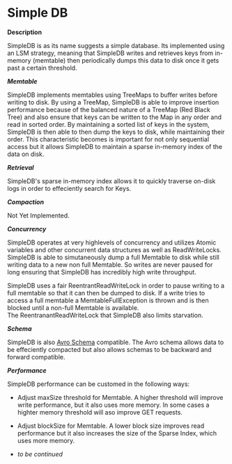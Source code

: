# Simple DB #


**Description**

SimpleDB is as its name suggests a simple database.  Its implemented using an
LSM strategy, meaning that SimpleDB writes and retrieves keys from in-memory (memtable)
then periodically dumps this data to disk once it gets past a certain threshold.

***Memtable***

SimpleDB implements memtables using TreeMaps to buffer writes before writing to disk.  By using a TreeMap,
SimpleDB is able to improve insertion performance because of the balanced nature of a TreeMap (Red Black Tree)
and also ensure that keys can be written to the Map in any order and read in sorted
order.  By maintaining a sorted list of keys in the system, SimpleDB is then able to then dump the keys to disk,
while maintaining their order.  This characteristic becomes is important for not only 
sequential access but it allows SimpleDB to maintain a sparse in-memory
index of the data on disk.

***Retrieval***

SimpleDB's sparse in-memory index allows it to quickly traverse on-disk logs in order to effeciently
search for Keys.

***Compaction***

Not Yet Implemented.

***Concurrency***

SimpleDB operates at very highlevels of concurrency and utilizes Atomic variables and other
concurrent data structures as well as ReadWriteLocks.  SimpleDB is able to simutaneously dump
a full Memtable to disk while still writing data to a new non full Memtable.  So writes
are never paused for long ensuring that SimpleDB has incredibly high write throughput.

SimpleDB uses a fair ReentrantReadWriteLock in order to pause writing to a full memtable
so that it can then be dumped to disk.  If a write tries to access a full memtable
a MemtableFullException is thrown and is then blocked until a non-full Memtable is available.  
The ReentranantReadWriteLock that SimpleDB also limits starvation.

***Schema***

SimpleDB is also [Avro Schema](https://avro.apache.org/docs/1.8.1/index.html) compatible.  The Avro schema allows data to be effeciently compacted
but also allows schemas to be backward and forward compatible.


***Performance***

SimpleDB performance can be customed in the following ways:

* Adjust maxSize threshold for Memtable.  A higher threshold will improve write performance,
but it also uses more memory.  In some cases a highter memory threshold will aso improve GET requests.

* Adjust blockSize for Memtable.  A lower block size improves read performance but it also increases
the size of the Sparse Index, which uses more memory.

* _to be continued_